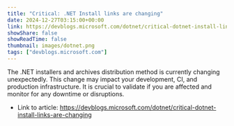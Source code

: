 ```yaml
---
title: "Critical: .NET Install links are changing"
date: 2024-12-27T03:15:00+00:00
link: https://devblogs.microsoft.com/dotnet/critical-dotnet-install-links-are-changing
showShare: false
showReadTime: false
thumbnail: images/dotnet.png
tags: ["devblogs.microsoft.com"]
---
```

The .NET installers and archives distribution method is currently changing unexpectedly. This change may impact your development, CI, and production infrastructure. It is crucial to validate if you are affected and monitor for any downtime or disruptions.

- Link to article: https://devblogs.microsoft.com/dotnet/critical-dotnet-install-links-are-changing